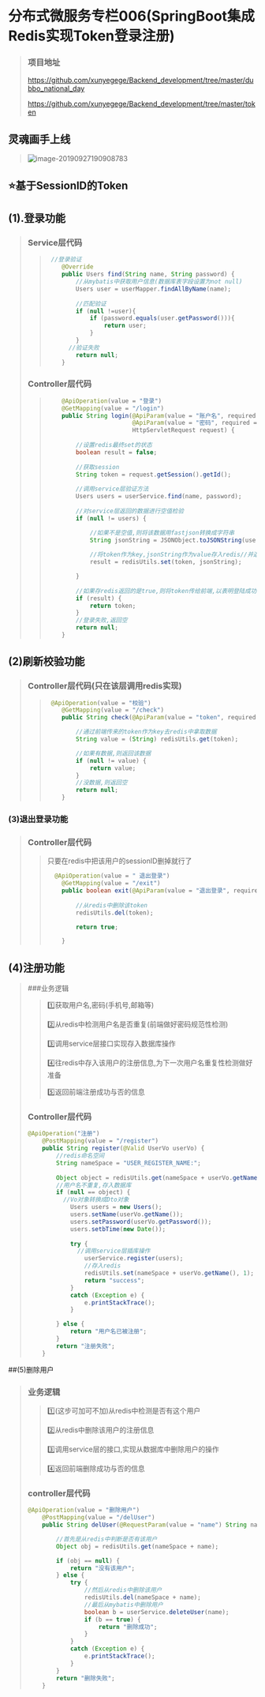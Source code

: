 # 分布式微服务专栏006(SpringBoot集成Redis实现Token登录注册)

> ### 项目地址
>
> https://github.com/xunyegege/Backend_development/tree/master/dubbo_national_day
>
> https://github.com/xunyegege/Backend_development/tree/master/token

## 灵魂画手上线

> ![image-20190927190908783](https://tva1.sinaimg.cn/large/006y8mN6gy1g7eaatec6qj30qm0kh0uv.jpg)

## ⭐️基于SessionID的Token

## (1).登录功能

> ### Service层代码
>
> > ```java
> >  //登录验证
> >     @Override
> >     public Users find(String name, String password) {
> >         //从mybatis中获取用户信息(数据库表字段设置为not null)
> >         Users user = userMapper.findAllByName(name);
> >        
> >         //匹配验证
> >         if (null !=user){
> >             if (password.equals(user.getPassword())){
> >                 return user;
> >             }
> >         }
> >       //验证失败
> >         return null;
> >     }
> > ```
>
> ### Controller层代码
>
> > ```java
> >     @ApiOperation(value = "登录")
> >     @GetMapping(value = "/login")
> >     public String login(@ApiParam(value = "账户名", required = true) @RequestParam(value = "name") String name,
> >                         @ApiParam(value = "密码", required = true) @RequestParam(value = "password") String password,
> >                         HttpServletRequest request) {
> >         
> >         //设置redis最终set的状态
> >         boolean result = false;
> >         
> >         //获取session
> >         String token = request.getSession().getId();
> >         
> >         //调用service层验证方法
> >         Users users = userService.find(name, password);
> >         
> >         //对service层返回的数据进行空值检验
> >         if (null != users) {
> > 
> >             //如果不是空值,则将该数据用fastjson转换成字符串
> >             String jsonString = JSONObject.toJSONString(users);
> >             
> >             //将token作为key,jsonString作为value存入redis//并返回boolean类型
> >             result = redisUtils.set(token, jsonString);
> > 
> >         }
> >         
> >         //如果存redis返回的是true,则将token传给前端,以表明登陆成功
> >         if (result) {
> >             return token;
> >         }
> >         //登录失败,返回空
> >         return null;
> >     }
> > ```

## (2)刷新校验功能

> ### Controller层代码(只在该层调用redis实现)
>
> > ```java
> >  @ApiOperation(value = "校验")
> >     @GetMapping(value = "/check")
> >     public String check(@ApiParam(value = "token", required = true) @RequestParam(value = "token") String token) {
> > 
> >         //通过前端传来的token作为key去redis中拿取数据
> >         String value = (String) redisUtils.get(token);
> > 
> >         //如果有数据,则返回该数据
> >         if (null != value) {
> >             return value;
> >         }
> >         //没数据,则返回空
> >         return null;
> >     }
> > ```
> >

### (3)退出登录功能

> ### Controller层代码
>
> > 只要在redis中把该用户的sessionID删掉就行了
> >
> > ```java
> >   @ApiOperation(value = " 退出登录")
> >     @GetMapping(value = "/exit")
> >     public boolean exit(@ApiParam(value = "退出登录", required = true) @RequestParam(value = "token") String token) {
> >         
> >         //从redis中删除该token
> >         redisUtils.del(token);
> > 
> >         return true;
> > 
> >     }
> > ```

## (4)注册功能

> ###业务逻辑
>
> > 1️⃣获取用户名,密码(手机号,邮箱等)
> >
> > 2️⃣从redis中检测用户名是否重复(前端做好密码规范性检测)
> >
> > 3️⃣调用service层接口实现存入数据库操作
> >
> > 4️⃣往redis中存入该用户的注册信息,为下一次用户名重复性检测做好准备
> >
> > 5️⃣返回前端注册成功与否的信息
>
> ### Controller层代码
>
> ```java
> @ApiOperation("注册")
>     @PostMapping(value = "/register")
>     public String register(@Valid UserVo userVo) {
>         //redis命名空间
>         String nameSpace = "USER_REGISTER_NAME:";
>         
>         Object object = redisUtils.get(nameSpace + userVo.getName());
>         //用户名不重复,存入数据库
>         if (null == object) {
>           //Vo对象转换成Dto对象
>             Users users = new Users();
>             users.setName(userVo.getName());
>             users.setPassword(userVo.getPassword());
>             users.setbTime(new Date());
>            
>             try {
>               //调用service层插库操作
>                 userService.register(users);
>                 //存入redis
>                 redisUtils.set(nameSpace + userVo.getName(), 1);
>                 return "success";
>             }
>             catch (Exception e) {
>                 e.printStackTrace();
>             }
> 
>         } else {
>             return "用户名已被注册";
>         }
>         return "注册失败";
>     }
> 
> ```
>
> 

##(5)删除用户

> ### 业务逻辑
>
> > 1️⃣(这步可加可不加)从redis中检测是否有这个用户
> >
> > 2️⃣从redis中删除该用户的注册信息
> >
> > 3️⃣调用service层的接口,实现从数据库中删除用户的操作
> >
> > 4️⃣返回前端删除成功与否的信息
>
> ### controller层代码
>
> ```java
> @ApiOperation(value = "删除用户")
>     @PostMapping(value = "/delUser")
>     public String delUser(@RequestParam(value = "name") String name) {
> 
>         //首先是从redis中判断是否有该用户
>         Object obj = redisUtils.get(nameSpace + name);
> 
>         if (obj == null) {
>             return "没有该用户";
>         } else {
>             try {
>                 //然后从redis中删除该用户
>                 redisUtils.del(nameSpace + name);
>                 //最后从mybatis中删除用户
>                 boolean b = userService.deleteUser(name);
>                 if (b == true) {
>                     return "删除成功";
>                 }
>             }
>             catch (Exception e) {
>                 e.printStackTrace();
>             }
>         }
>         return "删除失败";
>     }
> ```
>
> 



